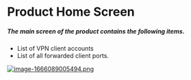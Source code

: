 # Product Home Screen

##### The main screen of the product contains the following items.

- List of VPN client accounts
- List of all forwarded client ports.

[![image-1666089005494.png](https://doc.puq.info/uploads/images/gallery/2022-10/scaled-1680-/image-1666089005494.png)](https://doc.puq.info/uploads/images/gallery/2022-10/image-1666089005494.png)
